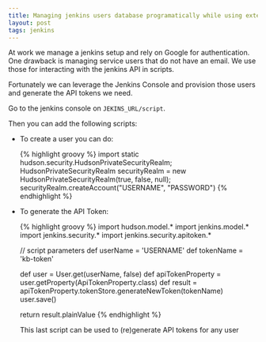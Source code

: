 ```yaml
---
title: Managing jenkins users database programatically while using external authentication
layout: post
tags: jenkins
---
```


At work we manage a jenkins setup and rely on Google for
authentication. One drawback is managing service users that do not
have an email. We use those for interacting with the jenkins API in
scripts.

Fortunately we can leverage the Jenkins Console and provision those
users and generate the API tokens we need.

Go to the jenkins console on `JEKINS_URL/script`.

Then you can add the following scripts:

- To create a user you can do:

    {% highlight groovy %}
    import static hudson.security.HudsonPrivateSecurityRealm;
    HudsonPrivateSecurityRealm securityRealm = new HudsonPrivateSecurityRealm(true, false, null);
    securityRealm.createAccount("USERNAME", "PASSWORD")
    {% endhighlight %}

- To generate the API Token:

    {% highlight groovy %}
    import hudson.model.*
    import jenkins.model.*
    import jenkins.security.*
    import jenkins.security.apitoken.*

    // script parameters
    def userName = 'USERNAME'
    def tokenName = 'kb-token'

    def user = User.get(userName, false)
    def apiTokenProperty = user.getProperty(ApiTokenProperty.class)
    def result = apiTokenProperty.tokenStore.generateNewToken(tokenName)
    user.save()

    return result.plainValue
    {% endhighlight %}

    This last script can be used to (re)generate API tokens for any user
